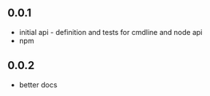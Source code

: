 ## 0.0.1

 * initial api - definition and tests for cmdline and node api
 * npm

## 0.0.2

 * better docs